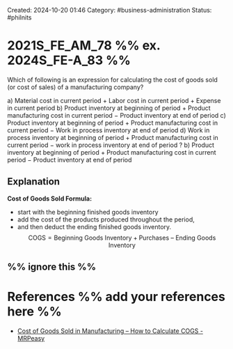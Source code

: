 Created: 2024-10-20 01:46
Category: #business-administration 
Status: #philnits



# 2021S_FE_AM_78 %% ex. 2024S_FE-A_83 %%

Which of following is an expression for calculating the cost of goods sold (or cost of sales) of a manufacturing company?

a) Material cost in current period + Labor cost in current period + Expense in current period
b) Product inventory at beginning of period + Product manufacturing cost in current period − Product inventory at end of period
c) Product inventory at beginning of period + Product manufacturing cost in current period − Work in process inventory at end of period
d) Work in process inventory at beginning of period + Product manufacturing cost in current period − work in process inventory at end of period
? 
b) Product inventory at beginning of period + Product manufacturing cost in current period − Product inventory at end of period

## Explanation

**Cost of Goods Sold Formula:**
- start with the beginning finished goods inventory
- add the cost of the products produced throughout the period, 
- and then deduct the ending finished goods inventory.
$$\text{COGS} = \text{Beginning Goods Inventory} + \text{Purchases } – \text{ Ending  Goods Inventory}$$




%% ignore this %%
---









# References %% add your references here %%
- [Cost of Goods Sold in Manufacturing – How to Calculate COGS - MRPeasy](https://www.mrpeasy.com/blog/calculating-cost-of-goods-sold-in-manufacturing/#:~:text=COGS%20%3D%20Beginning%20Finished%20Goods%20Inventory%20%2B%20Purchases%20%E2%80%93%20Ending%20Finished%20Goods,WIP%2C%20and%20finished%20goods%20inventories.)